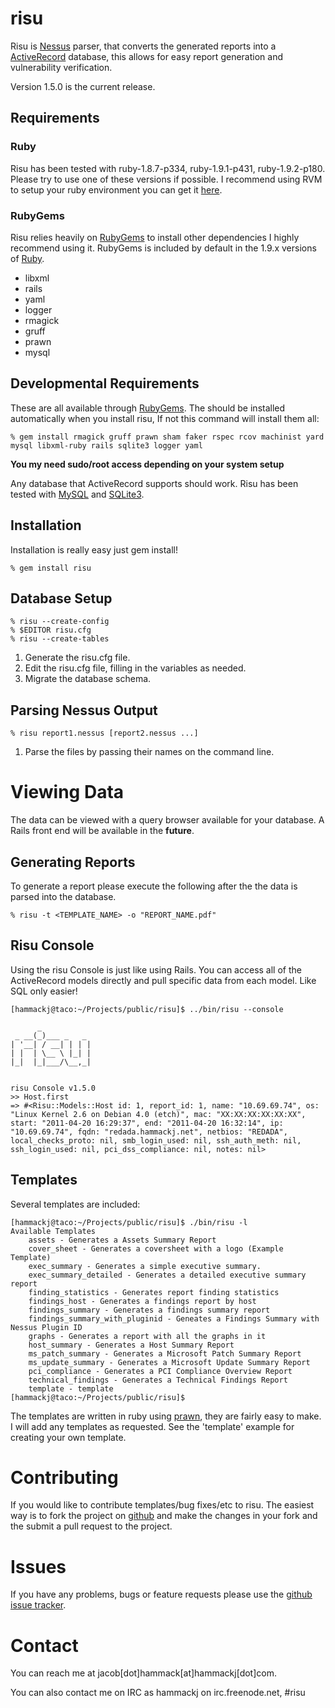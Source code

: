 # risu

Risu is [Nessus](http://www.nessus.org) parser, that converts the generated reports into a  [ActiveRecord](http://api.rubyonrails.org/classes/ActiveRecord/Base.html) database, this allows for easy report generation and vulnerability verification. 

Version 1.5.0 is the current release.

## Requirements

### Ruby
Risu has been tested with ruby-1.8.7-p334, ruby-1.9.1-p431, ruby-1.9.2-p180. Please try to use one of these versions if possible. I recommend using RVM to setup your ruby environment you can get it [here](https://rvm.beginrescueend.com/).

### RubyGems
Risu relies heavily on [RubyGems](http://rubygems.org/) to install other dependencies I highly recommend using it. RubyGems is included by default in the 1.9.x versions of [Ruby](http://ruby-lang.org/).

- libxml
- rails
- yaml 
- logger
- rmagick
- gruff
- prawn
- mysql

## Developmental Requirements

These are all available through [RubyGems](http://rubygems.org/). The should be installed automatically when you install risu, If not this command will install them all:

	% gem install rmagick gruff prawn sham faker rspec rcov machinist yard mysql libxml-ruby rails sqlite3 logger yaml
	
**You my need sudo/root access depending on your system setup**

Any database that ActiveRecord supports should work. Risu has been tested with [MySQL](http://www.mysql.com/) and [SQLite3](http://sqlite.org/). 

## Installation
Installation is really easy just gem install!

	% gem install risu

## Database Setup

	% risu --create-config
	% $EDITOR risu.cfg
	% risu --create-tables

1. Generate the risu.cfg file.
2. Edit the risu.cfg file, filling in the variables as needed.
3. Migrate the database schema.

## Parsing Nessus Output

	% risu report1.nessus [report2.nessus ...]

1. Parse the files by passing their names on the command line.


# Viewing Data
The data can be viewed with a query browser available for your database. A Rails front end will be available in the **future**.

## Generating Reports
To generate a report please execute the following after the the data is parsed into the database.

	% risu -t <TEMPLATE_NAME> -o "REPORT_NAME.pdf"
	
## Risu Console

Using the risu Console is just like using Rails. You can access all of the ActiveRecord models directly and pull specific data from each model. Like SQL only easier!

	[hammackj@taco:~/Projects/public/risu]$ ../bin/risu --console

	      _           
	 _ __(_)___ _   _ 
	| '__| / __| | | |
	| |  | \__ \ |_| |
	|_|  |_|___/\__,_|


	risu Console v1.5.0
	>> Host.first
	=> #<Risu::Models::Host id: 1, report_id: 1, name: "10.69.69.74", os: "Linux Kernel 2.6 on Debian 4.0 (etch)", mac: "XX:XX:XX:XX:XX:XX", start: "2011-04-20 16:29:37", end: "2011-04-20 16:32:14", ip: "10.69.69.74", fqdn: "redada.hammackj.net", netbios: "REDADA", local_checks_proto: nil, smb_login_used: nil, ssh_auth_meth: nil, ssh_login_used: nil, pci_dss_compliance: nil, notes: nil>
	
## Templates
Several templates are included:

	[hammackj@taco:~/Projects/public/risu]$ ./bin/risu -l
	Available Templates
		assets - Generates a Assets Summary Report
		cover_sheet - Generates a coversheet with a logo (Example Template)
		exec_summary - Generates a simple executive summary.
		exec_summary_detailed - Generates a detailed executive summary report
		finding_statistics - Generates report finding statistics
		findings_host - Generates a findings report by host
		findings_summary - Generates a findings summary report
		findings_summary_with_pluginid - Geneates a Findings Summary with Nessus Plugin ID
		graphs - Generates a report with all the graphs in it
		host_summary - Generates a Host Summary Report
		ms_patch_summary - Generates a Microsoft Patch Summary Report
		ms_update_summary - Generates a Microsoft Update Summary Report
		pci_compliance - Generates a PCI Compliance Overview Report
		technical_findings - Generates a Technical Findings Report
		template - template
	[hammackj@taco:~/Projects/public/risu]$ 

The templates are written in ruby using [prawn](http://prawn.majesticseacreature.com/), they are fairly easy to make. I will add any templates as requested. See the 'template' example for creating your own template.

# Contributing
If you would like to contribute templates/bug fixes/etc to risu. The easiest way is to fork the project on [github](http://github.com/hammackj/risu) and make the changes in your fork and the submit a pull request to the project.

# Issues
If you have any problems, bugs or feature requests please use the [github issue tracker](http://github.com/hammackj/risu/issues).

# Contact
You can reach me at jacob[dot]hammack[at]hammackj[dot]com.

You can also contact me on IRC as hammackj on irc.freenode.net, #risu 

